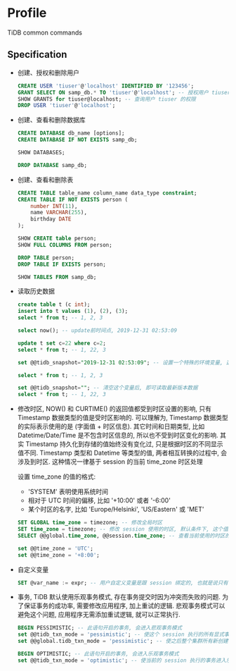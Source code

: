 # Profile

TiDB common commands

## Specification

* 创建、授权和删除用户

  ```sql
  CREATE USER 'tiuser'@'localhost' IDENTIFIED BY '123456';
  GRANT SELECT ON samp_db.* TO 'tiuser'@'localhost'; -- 授权用户 tiuser 可检索数据库 samp_db 内的表
  SHOW GRANTS for tiuser@localhost; -- 查询用户 tiuser 的权限
  DROP USER 'tiuser'@'localhost';
  ```

* 创建、查看和删除数据库

  ```sql
  CREATE DATABASE db_name [options];
  CREATE DATABASE IF NOT EXISTS samp_db;

  SHOW DATABASES;

  DROP DATABASE samp_db;
  ```

* 创建、查看和删除表

  ```sql
  CREATE TABLE table_name column_name data_type constraint;
  CREATE TABLE IF NOT EXISTS person (
      number INT(11),
      name VARCHAR(255),
      birthday DATE
  );

  SHOW CREATE table person;
  SHOW FULL COLUMNS FROM person;

  DROP TABLE person;
  DROP TABLE IF EXISTS person;

  SHOW TABLES FROM samp_db;
  ```

* 读取历史数据

  ```sql
  create table t (c int);
  insert into t values (1), (2), (3);
  select * from t; -- 1, 2, 3
  
  select now(); -- update前时间点, 2019-12-31 02:53:09
  
  update t set c=22 where c=2;
  select * from t; -- 1, 22, 3
  
  set @@tidb_snapshot="2019-12-31 02:53:09"; -- 设置一个特殊的环境变量, 这个是一个 session scope 的变量, 其意义为读取这个时间之前的最新的一个版本, 注意此设置生效后更新数据会报错
  
  select * from t; -- 1, 2, 3
  
  set @@tidb_snapshot=""; -- 清空这个变量后, 即可读取最新版本数据
  select * from t; -- 1, 22, 3
  ```

* 修改时区, NOW() 和 CURTIME() 的返回值都受到时区设置的影响, 只有 Timestamp 数据类型的值是受时区影响的. 可以理解为, Timestamp 数据类型的实际表示使用的是 (字面值 + 时区信息). 其它时间和日期类型, 比如 Datetime/Date/Time 是不包含时区信息的, 所以也不受到时区变化的影响. 其实 Timestamp 持久化到存储的值始终没有变化过, 只是根据时区的不同显示值不同. Timestamp 类型和 Datetime 等类型的值, 两者相互转换的过程中, 会涉及到时区. 这种情况一律基于 session 的当前 time_zone 时区处理  
  
  设置 time_zone 的值的格式:  
  * 'SYSTEM' 表明使用系统时间
  * 相对于 UTC 时间的偏移, 比如 '+10:00' 或者 '-6:00'
  * 某个时区的名字, 比如 'Europe/Helsinki',  'US/Eastern' 或 'MET'
  
  ```sql
  SET GLOBAL time_zone = timezone; -- 修改全局时区
  SET time_zone = timezone; -- 修改 session 使用的时区, 默认条件下, 这个值取的是全局变量 time_zone 的值
  SELECT @@global.time_zone, @@session.time_zone; -- 查看当前使用的时区的值

  set @@time_zone = 'UTC';
  set @@time_zone = '+8:00';

  ```

* 自定义变量

  ```sql
  SET @var_name := expr; -- 用户自定义变量是跟 session 绑定的, 也就是说只有当前连接可以看见设置的用户变量, 其他客户端连接无法查看到
  ```

* 事务, TiDB 默认使用乐观事务模式, 存在事务提交时因为冲突而失败的问题. 为了保证事务的成功率, 需要修改应用程序, 加上重试的逻辑. 悲观事务模式可以避免这个问题, 应用程序无需添加重试逻辑, 就可以正常执行.  

  ```sql
  BEGIN PESSIMISTIC; -- 此语句开启的事务, 会进入悲观事务模式
  set @@tidb_txn_mode = 'pessimistic'; -- 使这个 session 执行的所有显式事务 (即非 autocommit 的事务) 都会进入悲观事务模式
  set @@global.tidb_txn_mode = 'pessimistic'; -- 使之后整个集群所有新创建的 session 都会进入悲观事务模式执行显式事务

  BEGIN OPTIMISTIC; -- 此语句开启的事务, 会进入乐观事务模式
  set @@tidb_txn_mode = 'optimistic'; -- 使当前的 session 执行的事务进入乐观事务模式
  ```  
